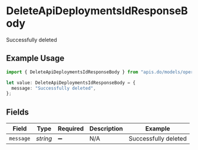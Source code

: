 # DeleteApiDeploymentsIdResponseBody

Successfully deleted

## Example Usage

```typescript
import { DeleteApiDeploymentsIdResponseBody } from "apis.do/models/operations";

let value: DeleteApiDeploymentsIdResponseBody = {
  message: "Successfully deleted",
};
```

## Fields

| Field                | Type                 | Required             | Description          | Example              |
| -------------------- | -------------------- | -------------------- | -------------------- | -------------------- |
| `message`            | *string*             | :heavy_minus_sign:   | N/A                  | Successfully deleted |